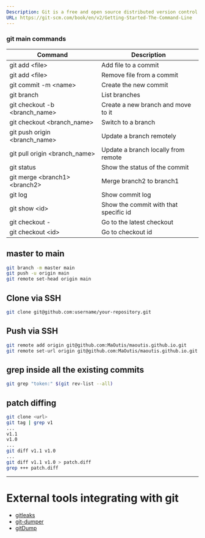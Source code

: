 ```yaml
---
Description: Git is a free and open source distributed version control system designed to handle everything from small to very large projects with speed and efficiency.
URL: https://git-scm.com/book/en/v2/Getting-Started-The-Command-Line
---
```


### git main commands

| Command | Description |
| --- | --- |
| git add \<file\> | Add file to a commit |
| git add \<file\> | Remove file from a commit |
| git commit -m \<name\> | Create the new commit |
| git branch | List branches |
| git checkout -b \<branch_name\> | Create a new branch and move to it |
| git checkout \<branch_name\> | Switch to a branch |
| git push origin \<branch_name\> | Update a branch remotely |
| git pull origin \<branch_name\> | Update a branch locally from remote |
| git status | Show the status of the commit |
| git merge \<branch1\> \<branch2\> | Merge branch2 to branch1 |
| git log | Show commit log |
| git show \<id\> | Show the commit with that specific id |
| git checkout - | Go to the latest checkout |
| git checkout \<id\> | Go to checkout id |

## master to main

```bash
git branch -m master main 
git push -u origin main 
git remote set-head origin main
```

## Clone via SSH

```bash
git clone git@github.com:username/your-repository.git
```

## Push via SSH

```bash
git remote add origin git@github.com:MaOutis/maoutis.github.io.git
git remote set-url origin git@github.com:MaOutis/maoutis.github.io.git
```

## grep inside all the existing commits

```bash
git grep "token:" $(git rev-list --all)
```

## patch diffing

```bash
git clone <url>
git tag | grep v1
...
v1.1
v1.0
...
git diff v1.1 v1.0
...
git diff v1.1 v1.0 > patch.diff
grep +++ patch.diff
```

---

# External tools integrating with git

- [gitleaks](https://github.com/gitleaks/gitleaks)
- [git-dumper](https://github.com/arthaud/git-dumper)
- [gitDump](https://github.com/Ebryx/GitDump)